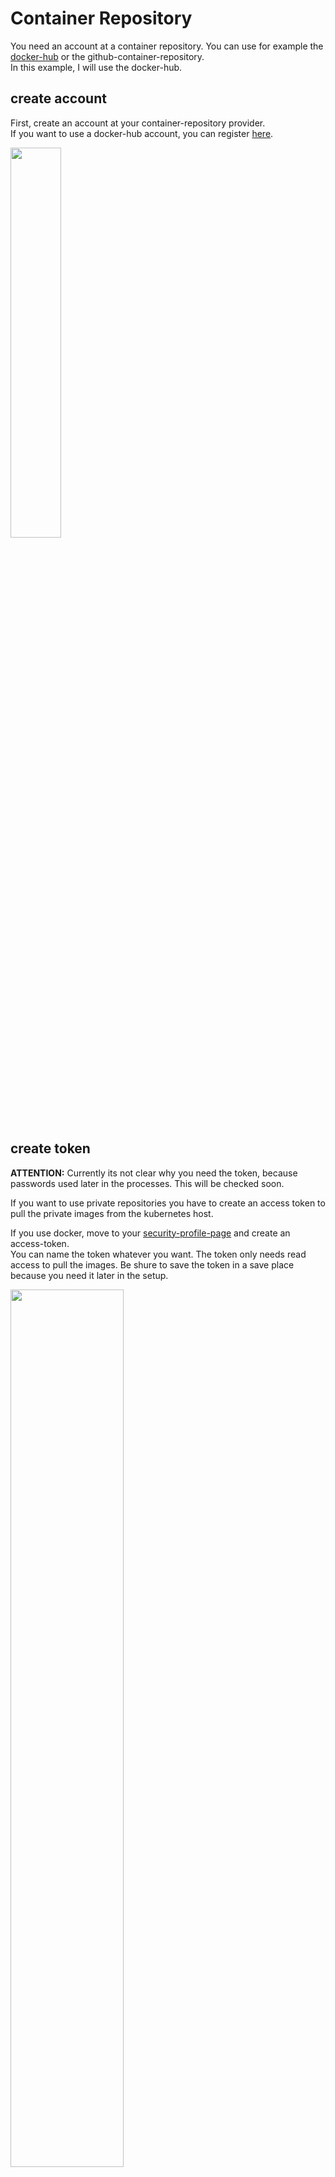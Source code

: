 # Container Repository
You need an account at a container repository. You can use for example the [docker-hub](https://hub.docker.com/) or the github-container-repository.  
In this example, I will use the docker-hub. 

## create account
First, create an account at your container-repository provider.  
If you want to use a docker-hub account, you can register [here](https://hub.docker.com/signup).

<img src="../../assets/prerequisites/container-repository/create-account.png" width=40%>

## create token

**ATTENTION:** Currently its not clear why you need the token, because passwords used later in the processes. This will be checked soon. 

If you want to use private repositories you have to create an access token to pull the private images from the kubernetes host.  

If you use docker, move to your [security-profile-page](https://hub.docker.com/settings/security) and create an access-token.  
You can name the token whatever you want. The token only needs read access to pull the images. Be shure to save the token in a save place because you need it later in the setup.  

<img src="../../assets/prerequisites/container-repository/create-token.png" width=60%>
